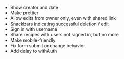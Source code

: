 - Show creator and date
- Make prettier
- Allow edits from owner only, even with shared link
- Snackbars indicating successful deletion / edit
- Sign in with username
- Share recipes with users not signed in, but no more
- Make mobile-friendly
- Fix form submit onchange behavior
- Add delay to withAuth
